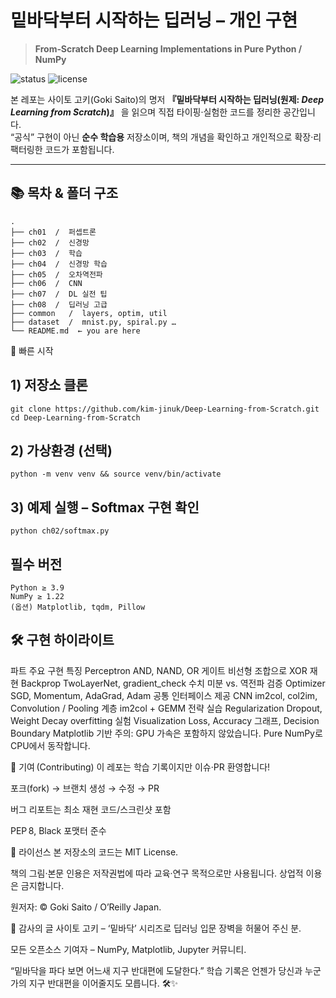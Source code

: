 # 밑바닥부터 시작하는 딥러닝 – 개인 구현

> **From‑Scratch Deep Learning Implementations in Pure Python / NumPy**

![status](https://img.shields.io/badge/Status-Work_in_Progress-yellow)
![license](https://img.shields.io/badge/License-MIT-blue)

본 레포는 사이토 고키(Goki Saito)의 명저 **『밑바닥부터 시작하는 딥러닝(원제: *Deep Learning from Scratch*)』** 을 읽으며 직접 타이핑·실험한 코드를 정리한 공간입니다.  
“공식” 구현이 아닌 **순수 학습용** 저장소이며, 책의 개념을 확인하고 개인적으로 확장·리팩터링한 코드가 포함됩니다.

---

## 📚 목차 & 폴더 구조

```text
.
├── ch01  /  퍼셉트론
├── ch02  /  신경망
├── ch03  /  학습
├── ch04  /  신경망 학습
├── ch05  /  오차역전파
├── ch06  /  CNN
├── ch07  /  DL 실전 팁
├── ch08  /  딥러닝 고급
├── common   /  layers, optim, util
├── dataset  /  mnist.py, spiral.py …
└── README.md  ← you are here
```

🚀 빠른 시작
## 1) 저장소 클론
```
git clone https://github.com/kim-jinuk/Deep-Learning-from-Scratch.git
cd Deep-Learning-from-Scratch
```

## 2) 가상환경 (선택)
```
python -m venv venv && source venv/bin/activate
```

## 3) 예제 실행 – Softmax 구현 확인
```
python ch02/softmax.py
```

## 필수 버전
```
Python ≥ 3.9
NumPy ≥ 1.22
(옵션) Matplotlib, tqdm, Pillow
```

## 🛠️ 구현 하이라이트
파트	주요 구현	특징
Perceptron	AND, NAND, OR 게이트	비선형 조합으로 XOR 재현
Backprop	TwoLayerNet, gradient_check	수치 미분 vs. 역전파 검증
Optimizer	SGD, Momentum, AdaGrad, Adam	공통 인터페이스 제공
CNN	im2col, col2im, Convolution / Pooling 계층	im2col + GEMM 전략 실습
Regularization	Dropout, Weight Decay	overfitting 실험
Visualization	Loss, Accuracy 그래프, Decision Boundary	Matplotlib 기반
주의: GPU 가속은 포함하지 않았습니다. Pure NumPy로 CPU에서 동작합니다.

🤝 기여 (Contributing)
이 레포는 학습 기록이지만 이슈·PR 환영합니다!

포크(fork) → 브랜치 생성 → 수정 → PR

버그 리포트는 최소 재현 코드/스크린샷 포함

PEP 8, Black 포맷터 준수

📄 라이선스
본 저장소의 코드는 MIT License.

책의 그림·본문 인용은 저작권법에 따라 교육·연구 목적으로만 사용됩니다. 상업적 이용은 금지합니다.

원저자: © Goki Saito / O’Reilly Japan.

🙏 감사의 글
사이토 고키 – ‘밑바닥’ 시리즈로 딥러닝 입문 장벽을 허물어 주신 분.

모든 오픈소스 기여자 – NumPy, Matplotlib, Jupyter 커뮤니티.

“밑바닥을 파다 보면 어느새 지구 반대편에 도달한다.”
학습 기록은 언젠가 당신과 누군가의 지구 반대편을 이어줄지도 모릅니다. 🛠️✨
